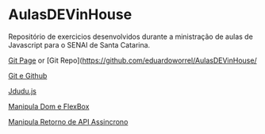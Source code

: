 # AulasDEVinHouse
Repositório de exercicios desenvolvidos durante a ministração de aulas  de Javascript para o SENAI de Santa Catarina.

 [Git Page](https://eduardoworrel.github.io/AulasDEVinHouse/) or [Git Repo](https://github.com/eduardoworrel/AulasDEVinHouse/

 [Git e Github](https://eduardoworrel.github.io/AulasDEVinHouse/GitEGithub/) 

 [Jdudu.js](https://eduardoworrel.github.io/AulasDEVinHouse/Jdudu.js/Jdudu.js) 

 [Manipula Dom e FlexBox](https://eduardoworrel.github.io/AulasDEVinHouse/ManipulaDomEFlexBox/) 

 [Manipula Retorno de API Assincrono](https://eduardoworrel.github.io/AulasDEVinHouse/ManipulaRetornoDeAPIAssincrono/) 
